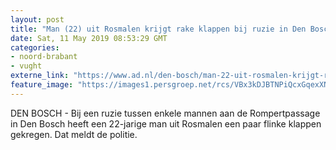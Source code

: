 ```yaml
---
layout: post
title: "Man (22) uit Rosmalen krijgt rake klappen bij ruzie in Den Bosch"
date: Sat, 11 May 2019 08:53:29 GMT
categories: 
- noord-brabant 
- vught 
externe_link: "https://www.ad.nl/den-bosch/man-22-uit-rosmalen-krijgt-rake-klappen-bij-ruzie-in-den-bosch~a3a17d5d/"
feature_image: "https://images1.persgroep.net/rcs/VBx3kDJBTNPiQcxGqexXNGv4F5M/diocontent/147947529/_fitwidth/400/?appId=21791a8992982cd8da851550a453bd7f&quality=0.7"
---
```


DEN BOSCH - Bij een ruzie tussen enkele mannen aan de Rompertpassage in Den Bosch heeft een 22-jarige man uit Rosmalen een paar flinke klappen gekregen. Dat meldt de politie.
